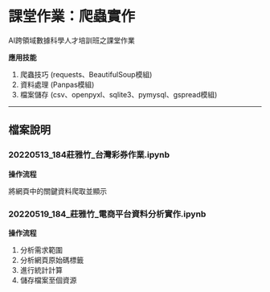 # 課堂作業：爬蟲實作
AI跨領域數據科學人才培訓班之課堂作業

**應用技能**
1. 爬蟲技巧 (requests、BeautifulSoup模組)
2. 資料處理 (Panpas模組)
3. 檔案儲存 (csv、openpyxl、sqlite3、pymysql、gspread模組)
---
## 檔案說明
### 20220513_184莊雅竹_台灣彩券作業.ipynb
**操作流程**

將網頁中的關鍵資料爬取並顯示

### 20220519_184_莊雅竹_電商平台資料分析實作.ipynb
**操作流程**
1. 分析需求範圍
2. 分析網頁原始碼標籤
3. 進行統計計算
4. 儲存檔案至個資源
